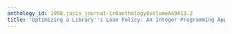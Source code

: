 ```yaml
---
anthology_id: 1998.jasis_journal-ir0anthology0volumeA49A13.2
title: 'Optimizing a Library''s Loan Policy: An Integer Programming Approach'
---
```

